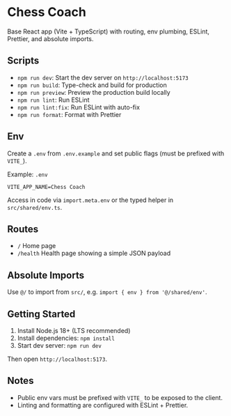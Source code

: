 # Chess Coach

Base React app (Vite + TypeScript) with routing, env plumbing, ESLint, Prettier, and absolute imports.

## Scripts

- `npm run dev`: Start the dev server on `http://localhost:5173`
- `npm run build`: Type-check and build for production
- `npm run preview`: Preview the production build locally
- `npm run lint`: Run ESLint
- `npm run lint:fix`: Run ESLint with auto-fix
- `npm run format`: Format with Prettier

## Env

Create a `.env` from `.env.example` and set public flags (must be prefixed with `VITE_`).

Example: `.env`

```
VITE_APP_NAME=Chess Coach
```

Access in code via `import.meta.env` or the typed helper in `src/shared/env.ts`.

## Routes

- `/` Home page
- `/health` Health page showing a simple JSON payload

## Absolute Imports

Use `@/` to import from `src/`, e.g. `import { env } from '@/shared/env'`.

## Getting Started

1. Install Node.js 18+ (LTS recommended)
2. Install dependencies: `npm install`
3. Start dev server: `npm run dev`

Then open `http://localhost:5173`.

## Notes

- Public env vars must be prefixed with `VITE_` to be exposed to the client.
- Linting and formatting are configured with ESLint + Prettier.
